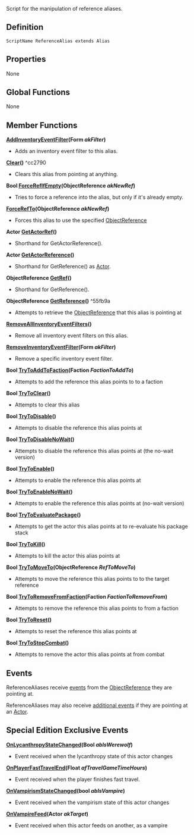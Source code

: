   Script for the manipulation of reference aliases.

## Definition

```
ScriptName ReferenceAlias extends Alias
```

## Properties

None

## Global Functions

None

## Member Functions

**[AddInventoryEventFilter](https://ck.uesp.net/wiki/AddInventoryEventFilter_-_ObjectReference "AddInventoryEventFilter - ObjectReference")(Form _akFilter_)**

-   Adds an inventory event filter to this alias.

**[Clear](https://ck.uesp.net/wiki/Clear_-_ReferenceAlias "Clear - ReferenceAlias")()** ^cc2790

-   Clears this alias from pointing at anything.

**Bool [ForceRefIfEmpty](https://ck.uesp.net/wiki/ForceRefIfEmpty_-_ReferenceAlias "ForceRefIfEmpty - ReferenceAlias")(ObjectReference _akNewRef_)**

-   Tries to force a reference into the alias, but only if it's already empty.

**[ForceRefTo](https://ck.uesp.net/wiki/ForceRefTo_-_ReferenceAlias "ForceRefTo - ReferenceAlias")(ObjectReference _akNewRef_)**

-   Forces this alias to use the specified [ObjectReference](https://ck.uesp.net/wiki/ObjectReference_Script "ObjectReference Script")

**Actor [GetActorRef](https://ck.uesp.net/wiki/GetActorReference_-_ReferenceAlias "GetActorReference - ReferenceAlias")()**

-   Shorthand for GetActorReference().

**Actor [GetActorReference](https://ck.uesp.net/wiki/GetActorReference_-_ReferenceAlias "GetActorReference - ReferenceAlias")()**

-   Shorthand for GetReference() as [Actor](https://ck.uesp.net/wiki/Actor_Script "Actor Script").

**ObjectReference [GetRef](https://ck.uesp.net/wiki/GetReference_-_ReferenceAlias "GetReference - ReferenceAlias")()**

-   Shorthand for GetReference().

**ObjectReference [GetReference](https://ck.uesp.net/wiki/GetReference_-_ReferenceAlias "GetReference - ReferenceAlias")()** ^55fb9a

-   Attempts to retrieve the [ObjectReference](https://ck.uesp.net/wiki/ObjectReference_Script "ObjectReference Script") that this alias is pointing at

**[RemoveAllInventoryEventFilters](https://ck.uesp.net/wiki/RemoveAllInventoryEventFilters_-_ObjectReference "RemoveAllInventoryEventFilters - ObjectReference")()**

-   Remove all inventory event filters on this alias.

**[RemoveInventoryEventFilter](https://ck.uesp.net/wiki/RemoveInventoryEventFilter_-_ObjectReference "RemoveInventoryEventFilter - ObjectReference")(Form _akFilter_)**

-   Remove a specific inventory event filter.

**Bool [TryToAddToFaction](https://ck.uesp.net/wiki/TryToAddToFaction_-_ReferenceAlias "TryToAddToFaction - ReferenceAlias")(Faction _FactionToAddTo_)**

-   Attempts to add the reference this alias points to to a faction

**Bool [TryToClear](https://ck.uesp.net/wiki/TryToClear_-_ReferenceAlias "TryToClear - ReferenceAlias")()**

-   Attempts to clear this alias

**Bool [TryToDisable](https://ck.uesp.net/wiki/TryToDisable_-_ReferenceAlias "TryToDisable - ReferenceAlias")()**

-   Attempts to disable the reference this alias points at

**Bool [TryToDisableNoWait](https://ck.uesp.net/wiki/TryToDisableNoWait_-_ReferenceAlias "TryToDisableNoWait - ReferenceAlias")()**

-   Attempts to disable the reference this alias points at (the no-wait version)

**Bool [TryToEnable](https://ck.uesp.net/wiki/TryToEnable_-_ReferenceAlias "TryToEnable - ReferenceAlias")()**

-   Attempts to enable the reference this alias points at

**Bool [TryToEnableNoWait](https://ck.uesp.net/wiki/TryToEnableNoWait_-_ReferenceAlias "TryToEnableNoWait - ReferenceAlias")()**

-   Attempts to enable the reference this alias points at (no-wait version)

**Bool [TryToEvaluatePackage](https://ck.uesp.net/wiki/TryToEvaluatePackage_-_ReferenceAlias "TryToEvaluatePackage - ReferenceAlias")()**

-   Attempts to get the actor this alias points at to re-evaluate his package stack

**Bool [TryToKill](https://ck.uesp.net/wiki/TryToKill_-_ReferenceAlias "TryToKill - ReferenceAlias")()**

-   Attempts to kill the actor this alias points at

**Bool [TryToMoveTo](https://ck.uesp.net/wiki/TryToMoveTo_-_ReferenceAlias "TryToMoveTo - ReferenceAlias")(ObjectReference _RefToMoveTo_)**

-   Attempts to move the reference this alias points to to the target reference

**Bool [TryToRemoveFromFaction](https://ck.uesp.net/wiki/TryToRemoveFromFaction_-_ReferenceAlias "TryToRemoveFromFaction - ReferenceAlias")(Faction _FactionToRemoveFrom_)**

-   Attempts to remove the reference this alias points to from a faction

**Bool [TryToReset](https://ck.uesp.net/wiki/TryToReset_-_ReferenceAlias "TryToReset - ReferenceAlias")()**

-   Attempts to reset the reference this alias points at

**Bool [TryToStopCombat](https://ck.uesp.net/wiki/TryToStopCombat_-_ReferenceAlias "TryToStopCombat - ReferenceAlias")()**

-   Attempts to remove the actor this alias points at from combat

## Events

ReferenceAliases receive [events](https://ck.uesp.net/wiki/ObjectReference_Script#Events "ObjectReference Script") from the [ObjectReference](https://ck.uesp.net/wiki/ObjectReference_Script "ObjectReference Script") they are pointing at.

ReferenceAliases may also receive [additional events](https://ck.uesp.net/wiki/Actor_Script#Events "Actor Script") if they are pointing at an [Actor](https://ck.uesp.net/wiki/Actor_Script "Actor Script").

## Special Edition Exclusive Events

**[OnLycanthropyStateChanged](https://ck.uesp.net/w/index.php?title=OnLycanthropyStateChanged_-_ReferenceAlias&action=edit&redlink=1 "OnLycanthropyStateChanged - ReferenceAlias (page does not exist)")(Bool _abIsWerewolf_)**

-   Event received when the lycanthropy state of this actor changes

**[OnPlayerFastTravelEnd](https://ck.uesp.net/w/index.php?title=OnPlayerFastTravelEnd_-_ReferenceAlias&action=edit&redlink=1 "OnPlayerFastTravelEnd - ReferenceAlias (page does not exist)")(Float _afTravelGameTimeHours_)**

-   Event received when the player finishes fast travel.

**[OnVampirismStateChanged](https://ck.uesp.net/w/index.php?title=OnVampirismStateChanged_-_ReferenceAlias&action=edit&redlink=1 "OnVampirismStateChanged - ReferenceAlias (page does not exist)")(bool _abIsVampire_)**

-   Event received when the vampirism state of this actor changes

**[OnVampireFeed](https://ck.uesp.net/w/index.php?title=OnVampireFeed_-_ReferenceAlias&action=edit&redlink=1 "OnVampireFeed - ReferenceAlias (page does not exist)")(Actor _akTarget_)**

-   Event received when this actor feeds on another, as a vampire